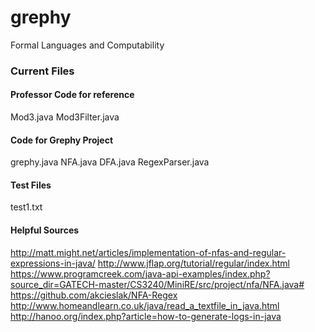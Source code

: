 # grephy
Formal Languages and Computability 

### Current Files

#### Professor Code for reference 
Mod3.java
Mod3Filter.java

#### Code for Grephy Project
grephy.java
NFA.java
DFA.java
RegexParser.java

#### Test Files
test1.txt

#### Helpful Sources
http://matt.might.net/articles/implementation-of-nfas-and-regular-expressions-in-java/
http://www.jflap.org/tutorial/regular/index.html
https://www.programcreek.com/java-api-examples/index.php?source_dir=GATECH-master/CS3240/MiniRE/src/project/nfa/NFA.java#
https://github.com/akcieslak/NFA-Regex
http://www.homeandlearn.co.uk/java/read_a_textfile_in_java.html
http://hanoo.org/index.php?article=how-to-generate-logs-in-java